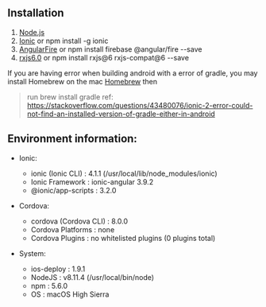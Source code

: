 ## Installation

1. [Node.js](https://nodejs.org/en/)
2. [Ionic](https://ionicframework.com/getting-started#cli) or npm install -g ionic
3. [AngularFire](https://github.com/angular/angularfire2) or npm install firebase @angular/fire --save
4. [rxjs6.0](https://github.com/angular/angularfire2/issues/1668) or npm install rxjs@6 rxjs-compat@6 --save

If you are having error when building android with a error of gradle, you may install Homebrew on the mac
[Homebrew](https://brew.sh) then
> run brew install gradle
ref: <https://stackoverflow.com/questions/43480076/ionic-2-error-could-not-find-an-installed-version-of-gradle-either-in-android>

## Environment information:

* Ionic:

   - ionic (Ionic CLI)  : 4.1.1 (/usr/local/lib/node_modules/ionic)
   - Ionic Framework    : ionic-angular 3.9.2
   - @ionic/app-scripts : 3.2.0

* Cordova:

   - cordova (Cordova CLI) : 8.0.0
   - Cordova Platforms     : none
   - Cordova Plugins       : no whitelisted plugins (0 plugins total)

* System:

   - ios-deploy : 1.9.1
   - NodeJS     : v8.11.4 (/usr/local/bin/node)
   - npm        : 5.6.0
   - OS         : macOS High Sierra

